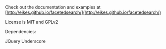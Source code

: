 Check out the documentation and examples at [http://eikes.github.io/facetedsearch/](http://eikes.github.io/facetedsearch/)

License is MIT and GPLv2

Dependencies:

JQuery
Underscore
